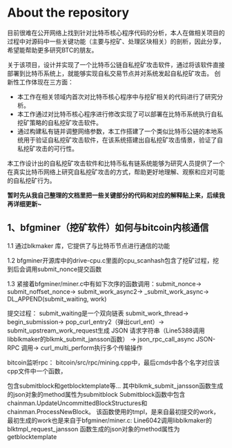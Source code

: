 # About the repository
目前很难在公开网络上找到针对比特币核心程序代码的分析，本人在做相关项目的过程中对源码中一些关键功能（主要与挖矿、处理区块相关）的剖析，因此分享，希望能帮助更多研究BTC的朋友。

关于该项目，设计并实现了一个比特币公链自私挖矿攻击软件，通过将该软件直接部署到比特币系统上，就能够实现自私交易节点并对系统发起自私挖矿攻击。
创新性工作体现在三方面：
* 本工作在相关领域内首次对比特币核心程序中与挖矿相关的代码进行了研究分析。
* 本工作通过对比特币核心程序进行修改实现了可以部署在比特币系统执行自私挖矿策略的自私挖矿攻击软件。
* 通过构建私有链并调整网络参数，本工作搭建了一个类似比特币公链的本地系统用于验证自私挖矿攻击软件，在该系统搭建出自私挖矿攻击情景，验证了自私挖矿攻击的可行性。

本工作设计出的自私挖矿攻击软件和比特币私有链系统能够为研究人员提供了一个在真实比特币网络上研究自私挖矿攻击的方式，帮助更好地理解、观察和应对可能的自私挖矿行为。


**暂时先从我自己整理的文档里把一些关键部分的代码和对应的解释贴上来，后续我再详细更新~**

## 1、bfgminer（挖矿软件）如何与bitcoin内核通信
1.1 通过blkmaker 库，它提供了与比特币节点进行通信的功能

1.2 bfgminer开源库中的drive-cpu.c里面的cpu_scanhash包含了挖矿过程，挖到后会调用submit_nonce提交函数

1.3 紧接着bfgminer/miner.c中有如下次序的函数调用：submit_nonce-> submit_noffset_nonce-> submit_work_async2-> _submit_work_async-> DL_APPEND(submit_waiting, work)

提交过程：
submit_waiting是一个双向链表
submit_work_thread-> begin_submission-> pop_curl_entry2（弹出curl_ent）-> submit_upstream_work_request生成 JSON 请求字符串（Line5388调用libblkmaker的blkmk_submit_jansson函数） ->
json_rpc_call_async JSON-RPC 调用->
curl_multi_perform执行多个传输操作

bitcoin监听rpc：
bitcoin/src/rpc/mining.cpp中，最后cmds中各个名字对应该cpp文件中一个函数，

包含submitblock和getblocktemplate等...
其中blkmk_submit_jansson函数生成的json对象的method属性为submitblock
Submitblock函数中包含
chainman.UpdateUncommittedBlockStructures和
chainman.ProcessNewBlock。
该函数使用的tmpl，是来自最初提交的work，最初生成的work也是来自于bfgminer/miner.c: Line6042调用libblkmaker的blktmpl_request_jansson
函数生成的json对象的method属性为getblocktemplate
